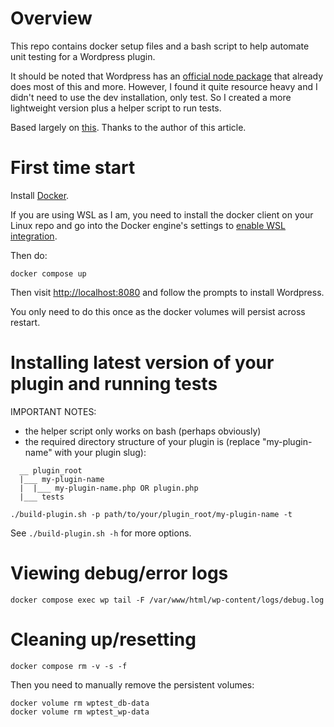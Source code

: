 # Overview

This repo contains docker setup files and a bash script to help automate unit
testing for a Wordpress plugin.

It should be noted that Wordpress has an
[official node package](https://www.npmjs.com/package/@wordpress/env) that
already does most of this and more. However, I found it quite resource heavy and
I didn't need to use the dev installation, only test. So I created a more
lightweight version plus a helper script to run tests.

Based largely on
[this](https://marioyepes.com/blog/wordpress-plugin-tdd-with-docker-phpunit/).
Thanks to the author of this article.

# First time start

Install [Docker](https://docs.docker.com/engine/install/).

If you are using WSL as I am, you need to install the docker client on your
Linux repo and go into the Docker engine's settings to
[enable WSL integration](https://docs.docker.com/desktop/wsl/).

Then do:

```
docker compose up
```

Then visit [http://localhost:8080](http://localhost:8080) and follow the prompts
to install Wordpress.

You only need to do this once as the docker volumes will persist across restart.

# Installing latest version of your plugin and running tests

IMPORTANT NOTES:
- the helper script only works on bash (perhaps obviously)
- the required directory structure of your plugin is (replace "my-plugin-name"
  with your plugin slug):
```
  __ plugin_root
  |___ my-plugin-name
  |  |___ my-plugin-name.php OR plugin.php
  |___ tests
```

```
./build-plugin.sh -p path/to/your/plugin_root/my-plugin-name -t
```

See `./build-plugin.sh -h` for more options.

# Viewing debug/error logs

```
docker compose exec wp tail -F /var/www/html/wp-content/logs/debug.log
```

# Cleaning up/resetting

```
docker compose rm -v -s -f
```

Then you need to manually remove the persistent volumes:

```
docker volume rm wptest_db-data
docker volume rm wptest_wp-data
```
